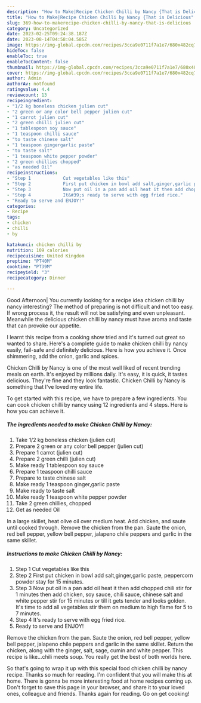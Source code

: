 ```yaml
---
description: "How to Make|Recipe Chicken Chilli by Nancy {That is Delicious"
title: "How to Make|Recipe Chicken Chilli by Nancy {That is Delicious"
slug: 369-how-to-makerecipe-chicken-chilli-by-nancy-that-is-delicious
category: Uncategorized
date: 2023-02-25T09:24:38.187Z
date: 2023-08-14T04:58:04.585Z
image: https://img-global.cpcdn.com/recipes/3cca9e0711f7a1e7/680x482cq70/chicken-chilli-by-nancy-recipe-main-photo.jpg
hideToc: false
enableToc: true
enableTocContent: false
thumbnail: https://img-global.cpcdn.com/recipes/3cca9e0711f7a1e7/680x482cq70/chicken-chilli-by-nancy-recipe-main-photo.jpg
cover: https://img-global.cpcdn.com/recipes/3cca9e0711f7a1e7/680x482cq70/chicken-chilli-by-nancy-recipe-main-photo.jpg
author: Admin
authorAv: notfound
ratingvalue: 4.4
reviewcount: 13
recipeingredient:
- "1/2 kg boneless chicken julien cut"
- "2 green or any color bell pepper julien cut"
- "1 carrot julien cut"
- "2 green chilli julien cut"
- "1 tablespoon soy sauce"
- "1 teaspoon chilli sauce"
- "to taste chinese salt"
- "1 teaspoon gingergarlic paste"
- "to taste salt"
- "1 teaspoon white pepper powder"
- "2 green chillies chopped"
- "as needed Oil"
recipeinstructions:
- "Step 1            Cut vegetables like this"
- "Step 2            First put chicken in bowl add salt,ginger,garlic paste, peppercorn powder stay for 15 minutes."
- "Step 3            Now put oil in a pan add oil heat it then add chopped chili stir for 1 minutes then add chicken, soy sauce, chili sauce, chinese salt and white pepper stir for 15 minutes or till it gets tender and looks golden. It&#39;s time to add all vegetables stir them on medium to high flame  for 5 to 7 minutes."
- "Step 4            It&#39;s ready to serve with egg fried rice."
- "Ready to serve and ENJOY!"
categories:
- Recipe
tags:
- chicken
- chilli
- by

katakunci: chicken chilli by 
nutrition: 109 calories
recipecuisine: United Kingdom
preptime: "PT40M"
cooktime: "PT39M"
recipeyield: "3"
recipecategory: Dinner

---
```



Good Afternoon| You currently looking for a recipe idea chicken chilli by nancy interesting? The method of preparing is not difficult and not too easy. If wrong process it, the result will not be satisfying and even unpleasant. Meanwhile the delicious chicken chilli by nancy must have aroma and taste that can provoke our appetite.





I learnt this recipe from a cooking show tried and it&#39;s turned out great so wanted to share. Here&#39;s a complete guide to make chicken chilli by nancy easily, fail-safe and definitely delicious. Here is how you achieve it. Once shimmering, add the onion, garlic and spices.

Chicken Chilli by Nancy is one of the most well liked of recent trending meals on earth. It's enjoyed by millions daily. It's easy, it is quick, it tastes delicious. They're fine and they look fantastic. Chicken Chilli by Nancy is something that I've loved my entire life.


To get started with this recipe, we have to prepare a few ingredients. You can cook chicken chilli by nancy using 12 ingredients and 4 steps. Here is how you can achieve it.

<!--inarticleads1-->

##### The ingredients needed to make Chicken Chilli by Nancy:

1. Take 1/2 kg boneless chicken (julien cut)
1. Prepare 2 green or any color bell pepper (julien cut)
1. Prepare 1 carrot (julien cut)
1. Prepare 2 green chilli (julien cut)
1. Make ready 1 tablespoon soy sauce
1. Prepare 1 teaspoon chilli sauce
1. Prepare to taste chinese salt
1. Make ready 1 teaspoon ginger,garlic paste
1. Make ready to taste salt
1. Make ready 1 teaspoon white pepper powder
1. Take 2 green chillies, chopped
1. Get as needed Oil


In a large skillet, heat olive oil over medium heat. Add chicken, and saute until cooked through. Remove the chicken from the pan. Saute the onion, red bell pepper, yellow bell pepper, jalapeno chile peppers and garlic in the same skillet. 

<!--inarticleads2-->

##### Instructions to make Chicken Chilli by Nancy:

1. Step 1            Cut vegetables like this
1. Step 2            First put chicken in bowl add salt,ginger,garlic paste, peppercorn powder stay for 15 minutes.
1. Step 3            Now put oil in a pan add oil heat it then add chopped chili stir for 1 minutes then add chicken, soy sauce, chili sauce, chinese salt and white pepper stir for 15 minutes or till it gets tender and looks golden. It&#39;s time to add all vegetables stir them on medium to high flame  for 5 to 7 minutes.
1. Step 4            It&#39;s ready to serve with egg fried rice.
1. Ready to serve and ENJOY!

Remove the chicken from the pan. Saute the onion, red bell pepper, yellow bell pepper, jalapeno chile peppers and garlic in the same skillet. Return the chicken, along with the ginger, salt, sage, cumin and white pepper. This recipe is like…chili meets soup. You really get the best of both worlds here. 

So that's going to wrap it up with this special food chicken chilli by nancy recipe. Thanks so much for reading. I'm confident that you will make this at home. There is gonna be more interesting food at home recipes coming up. Don't forget to save this page in your browser, and share it to your loved ones, colleague and friends. Thanks again for reading. Go on get cooking!

